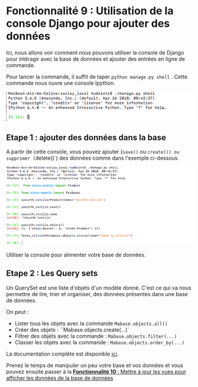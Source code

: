 # Fonctionnalité 9 : Utilisation de la console Django pour ajouter des données


Ici, nous allons voir comment nous pouvons utiliser la console de Django pour intéragir avec la base de données et ajouter des entrées en ligne de commande.

Pour lancer la commande, il suffit de taper `python manage.py shell` . Cette commande nous ouvre une console Ipython.

![Djangoconsole](./images/consoledjango.png)


## Etape 1 : ajouter des données dans la base

A partir de cette console, vous pouvez ajouter (`save()` ou `create()) ou supprimer (`delete()`) des données comme dans l'exemple ci-dessous.



![Consoleuse](./images/consoleuse.png)


Utiliser la console pour alimenter votre base de données.


## Etape 2 : Les Query sets

Un QuerySet est une liste d'objets d'un modèle donné. C'est ce qui va nous permettre de lire, trier et organiser, des données présentes dans une base de données.

On peut :
 
 + Lister tous les objets avec la commande `Mabase.objects.all()`
 + Créer des objets : ``Mabase.objects.create(...)`
 + Filtrer des objets avec la commande : `Mabase.objects.filter(...)`
 + Classer les objets avec la commande : `Mabase.objects.order_by(...)`
 
 La documentation complète est disponible [ici](https://docs.djangoproject.com/fr/2.1/ref/models/querysets/).
 
 Prenez le temps de manipuler un peu votre base et vos données et vous pouvez ensuite passer à la [**Fonctionnalité 10** : Mettre à jour les vues pour afficher les données de la base de données](./S5_F10_updateviews.md)
 
 
 
 